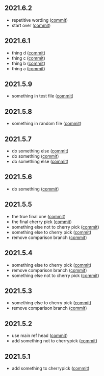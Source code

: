 ## 2021.6.2
* repetitive wording ([commit](https://github.com/tudorrrrrr/releases-test/commit/75366be63dae8dcc203c2d5044cc4b19c93142c9))
* start over ([commit](https://github.com/tudorrrrrr/releases-test/commit/76d1396c2450485c4a515bfea53445c70946fdd1))
## 2021.6.1
* thing d ([commit](https://github.com/tudorrrrrr/releases-test/commit/37b019863ab7133b9f9b138b83ca0d769badd60a))
* thing c ([commit](https://github.com/tudorrrrrr/releases-test/commit/8a2a2a3688cab3105390a4340ab5c390a8224b45))
* thing b ([commit](https://github.com/tudorrrrrr/releases-test/commit/a2384af7ef82f27aa8930c2392c418341dd5d3cb))
* thing a ([commit](https://github.com/tudorrrrrr/releases-test/commit/47fea82df75ed748f4d3a82368e865a611214621))
## 2021.5.9
* something in test file ([commit](https://github.com/tudorrrrrr/releases-test/commit/98e26423a26250ac75facd6aa8e5e9449aaed67e))
## 2021.5.8
* something in random file ([commit](https://github.com/tudorrrrrr/releases-test/commit/4aa94186603f09fd05507d7095fb72631b77374a))
## 2021.5.7
* do something else ([commit](https://github.com/tudorrrrrr/releases-test/commit/86ad9409ac63d9c2c97dd3da08f513ff3e6b9dff))
* do something ([commit](https://github.com/tudorrrrrr/releases-test/commit/bb2051ddb87b5f0ef9ae8edd293c475c6e777ada))
* do something else ([commit](https://github.com/tudorrrrrr/releases-test/commit/66fe9fca9c6c1fc087fbeafb10ff8d9260fa1cbb))
## 2021.5.6
* do something ([commit](https://github.com/tudorrrrrr/releases-test/commit/184fc447dc8e9ed266b79e3c3af075165f77ff0c))
## 2021.5.5
* the true final one ([commit](https://github.com/tudorrrrrr/releases-test/commit/10961112aa89a845ae963a0ee7cf76267d8dcc81))
* the final cherry pick ([commit](https://github.com/tudorrrrrr/releases-test/commit/ded1f11fe69ce21a60f6bc7e1d1ac6cd045f317d))
* something else not to cherry pick ([commit](https://github.com/tudorrrrrr/releases-test/commit/224bdbf98f0d7a446adb2bb62057aa78989fbe37))
* something else to cherry pick ([commit](https://github.com/tudorrrrrr/releases-test/commit/f626c4c2439604c95d5fe7aebda3208b3eb31bd2))
* remove comparison branch ([commit](https://github.com/tudorrrrrr/releases-test/commit/14f6703f6f44579d22faa06ade8bbf9cda7b7173))
## 2021.5.4
* something else to cherry pick ([commit](https://github.com/tudorrrrrr/releases-test/commit/3aa2721df25f3f740a251b956fdf9e5113428bcf))
* remove comparison branch ([commit](https://github.com/tudorrrrrr/releases-test/commit/ffa03c2150b5a24988118fef6809c472d9db6f0b))
* something else not to cherry pick ([commit](https://github.com/tudorrrrrr/releases-test/commit/224bdbf98f0d7a446adb2bb62057aa78989fbe37))
## 2021.5.3
* something else to cherry pick ([commit](https://github.com/tudorrrrrr/releases-test/commit/f626c4c2439604c95d5fe7aebda3208b3eb31bd2))
* remove comparison branch ([commit](https://github.com/tudorrrrrr/releases-test/commit/14f6703f6f44579d22faa06ade8bbf9cda7b7173))
## 2021.5.2
* use main ref head ([commit](https://github.com/tudorrrrrr/releases-test/commit/b1036621574479aacb797b305e8139aa3596f2bb))
* add something not to cherrypick ([commit](https://github.com/tudorrrrrr/releases-test/commit/9a2c273734b09b610dd9665458135a8d5a857838))
## 2021.5.1
* add something to cherrypick ([commit](https://github.com/tudorrrrrr/releases-test/commit/0d456d0b207d4d5158b309af9fff70ecad2e22a9))
